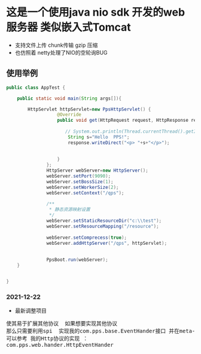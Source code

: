 # 这是一个使用java nio sdk 开发的web服务器   类似嵌入式Tomcat    

* 支持文件上传  chunk传输    gzip 压缩     
* 也仿照着 netty处理了NIO的空轮询BUG


## 使用举例

```java
public class AppTest {

    public static void main(String args[]){

        HttpServlet httpServlet=new PpsHttpServlet() {
                   @Override
                   public void get(HttpRequest request, HttpResponse response) {
       
                      // System.out.println(Thread.currentThread().getId()+":  thread");
                       String s="Hello  PPS!";
                       response.writeDirect("<p> "+s+"</p>");
       
       
                   }
               };
               HttpServer webServer=new HttpServer();
               webServer.setPort(9090);
               webServer.setBossSize(1);
               webServer.setWorkerSize(2);
               webServer.setContext("/qps");
       
               /**
                * 静态资源映射设置
                */
               webServer.setStaticResourceDir("c:\\test");
               webServer.setResourceMapping("/resource");
       
               webServer.setComprecess(true);
               webServer.addHttpServer("/qps", httpServlet);
       
       
               PpsBoot.run(webServer);
    }


}
```


### 2021-12-22

* 最新调整项目 
<pre>
使其易于扩展其他协议  如果想要实现其他协议
那么只需要利用spi  实现我的com.pps.base.EventHander接口 并在meta-info里面添加对应实现类 即可实现自己的协议
可以参考 我的Http协议的实现 ：
com.pps.web.hander.HttpEventHander
</pre>
